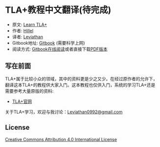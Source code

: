 # TLA+教程中文翻译(待完成)

* 原文: [Learn TLA+](https://learntla.com/introduction/)
* 作者: [Hillel](https://hillelwayne.com/about/)
* 译者: [Leviathan](https://github.com/Leviathan1995)
* Gitbook地址: [Gitbook](https://legacy.gitbook.com/book/leviathan1995/learn-tla-cn/details) (需要科学上网)
* 阅读方式: [Gitbook在线阅读](https://leviathan1995.gitbooks.io/learn-tla-cn/content/)或者直接下载[PDF版本](https://legacy.gitbook.com/download/pdf/book/leviathan1995/learn-tla-cn)

## 写在前面

TLA+属于比较小众的领域，其中的资料更是少之又少。在经过原作者的允许下，翻译这本TLA+的教程供大家入门。这本教程也仅供入门，系统的学习TLA+还是需要参考大量原版的资料:

* [TLA+官网](https://lamport.azurewebsites.net/tla/tla.html)



关于TLA+学习，欢迎与我讨论：Leviathan0992@gmail.com

## License

[Creative Commons Attribution 4.0 International License](http://creativecommons.org/licenses/by/4.0/)




